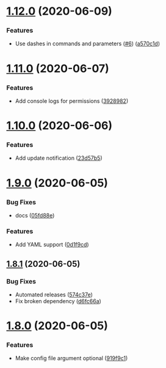 # [1.12.0](https://github.com/schw4rzlicht/twitch2ma/compare/v1.11.0...v1.12.0) (2020-06-09)


### Features

* Use dashes in commands and parameters ([#6](https://github.com/schw4rzlicht/twitch2ma/issues/6)) ([a570c1d](https://github.com/schw4rzlicht/twitch2ma/commit/a570c1d2f2e4fdb7f2192b7a64f1cc0eca1de2b2))

# [1.11.0](https://github.com/schw4rzlicht/twitch2ma/compare/v1.10.0...v1.11.0) (2020-06-07)


### Features

* Add console logs for permissions ([3928982](https://github.com/schw4rzlicht/twitch2ma/commit/3928982b29ba20783c29f0e6b0b2e97e80366252))

# [1.10.0](https://github.com/schw4rzlicht/twitch2ma/compare/v1.9.0...v1.10.0) (2020-06-06)


### Features

* Add update notification ([23d57b5](https://github.com/schw4rzlicht/twitch2ma/commit/23d57b5a0dd4d72c4d3cc79df683e90efa8c07cd))

# [1.9.0](https://github.com/schw4rzlicht/twitch2ma/compare/v1.8.1...v1.9.0) (2020-06-05)


### Bug Fixes

* docs ([05fd88e](https://github.com/schw4rzlicht/twitch2ma/commit/05fd88e8e291bb5e1783144265b697ecdc43a189))


### Features

* Add YAML support ([0d1f9cd](https://github.com/schw4rzlicht/twitch2ma/commit/0d1f9cd6a0b90233a556138748cd3b9f11971ea3))

## [1.8.1](https://github.com/schw4rzlicht/twitch2ma/compare/v1.8.0...v1.8.1) (2020-06-05)


### Bug Fixes

* Automated releases ([574c37e](https://github.com/schw4rzlicht/twitch2ma/commit/574c37ed03ecc796d715088439ce0a7f81429c1e))
* Fix broken dependency ([d6fc66a](https://github.com/schw4rzlicht/twitch2ma/commit/d6fc66abaa3bcb1c4b061e1af63b5e5651c32c6e))

# [1.8.0](https://github.com/schw4rzlicht/twitch2ma/compare/v1.7.0...v1.8.0) (2020-06-05)


### Features

* Make config file argument optional ([919f9c1](https://github.com/schw4rzlicht/twitch2ma/commit/919f9c169c2ddd7debe402700367eaef87c11f68))

